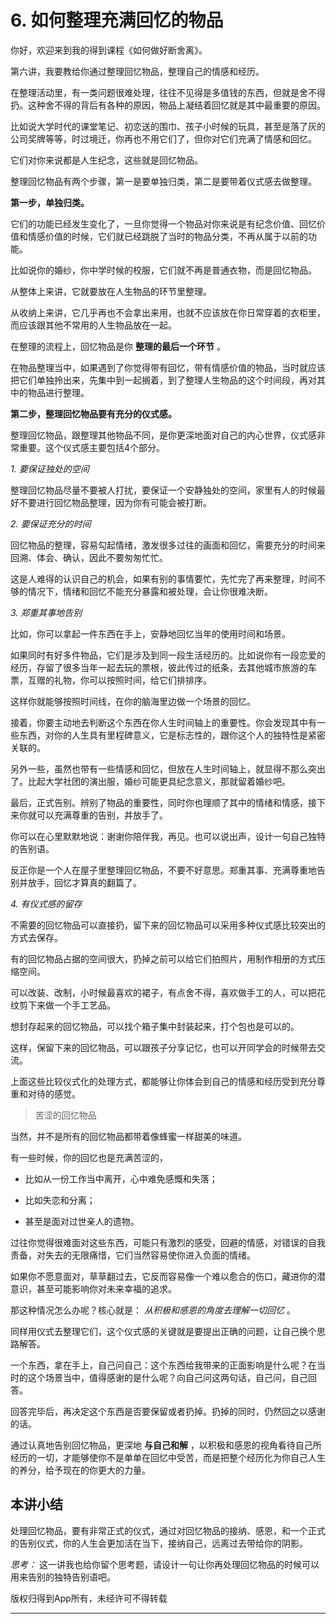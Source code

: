 # 6. 如何整理充满回忆的物品

你好，欢迎来到我的得到课程《如何做好断舍离》。

第六讲，我要教给你通过整理回忆物品，整理自己的情感和经历。

在整理活动里，有一类问题很难处理，往往不见得是多值钱的东西，但就是舍不得扔。这种舍不得的背后有各种的原因，物品上凝结着回忆就是其中最重要的原因。

比如说大学时代的课堂笔记、初恋送的围巾、孩子小时候的玩具，甚至是落了灰的公司奖牌等等，时过境迁，你再也不用它们了，但你对它们充满了情感和回忆。

它们对你来说都是人生纪念，这些就是回忆物品。

整理回忆物品有两个步骤，第一是要单独归类，第二是要带着仪式感去做整理。

 **第一步，单独归类。**

它们的功能已经发生变化了，一旦你觉得一个物品对你来说是有纪念价值、回忆价值和情感价值的时候，它们就已经跳脱了当时的物品分类，不再从属于以前的功能。

比如说你的婚纱，你中学时候的校服，它们就不再是普通衣物，而是回忆物品。

从整体上来讲，它就要放在人生物品的环节里整理。

从收纳上来讲，它几乎再也不会拿出来用，也就不应该放在你日常穿着的衣柜里，而应该跟其他不常用的人生物品放在一起。

在整理的流程上，回忆物品是你 **整理的最后一个环节** 。

在物品整理当中，如果遇到了你觉得带有回忆，带有情感价值的物品，当时就应该把它们单独拎出来，先集中到一起搁着，到了整理人生物品的这个时间段，再对其中的物品进行整理。

 **第二步，整理回忆物品要有充分的仪式感。**

整理回忆物品，跟整理其他物品不同，是你更深地面对自己的内心世界，仪式感非常重要。这个仪式感主要包括4个部分。

 *1. 要保证独处的空间*

整理回忆物品尽量不要被人打扰，要保证一个安静独处的空间，家里有人的时候最好不要进行回忆物品整理，因为你有可能会被打断。

 *2. 要保证充分的时间*

回忆物品的整理，容易勾起情绪，激发很多过往的画面和回忆，需要充分的时间来回溯、体会、确认，因此不要匆匆忙忙。

这是人难得的认识自己的机会，如果有别的事情要忙，先忙完了再来整理，时间不够的情况下，情绪和回忆不能充分暴露和被处理，会让你很难决断。

 *3. 郑重其事地告别*

比如，你可以拿起一件东西在手上，安静地回忆当年的使用时间和场景。

如果同时有好多件物品，它们是涉及到同一段生活经历的。比如说你有一段恋爱的经历，存留了很多当年一起去玩的票根，彼此传过的纸条，去其他城市旅游的车票，互赠的礼物，你可以按照时间，给它们排排序。

这样你就能够按照时间线，在你的脑海里边做一个场景的回忆。

接着，你要主动地去判断这个东西在你人生时间轴上的重要性。你会发现其中有一些东西，对你的人生具有里程碑意义，它是标志性的，跟你这个人的独特性是紧密关联的。

另外一些，虽然也带有一些情感和回忆，但放在人生时间轴上，就显得不那么突出了。比起大学社团的演出服，婚纱可能更具纪念意义，那就留着婚纱吧。

最后，正式告别。辨别了物品的重要性，同时你也理顺了其中的情绪和情感，接下来你就可以充满尊重的告别，并放手了。

你可以在心里默默地说：谢谢你陪伴我，再见。也可以说出声，设计一句自己独特的告别语。

反正你是一个人在屋子里整理回忆物品，不要不好意思。郑重其事、充满尊重地告别并放手，回忆才算真的翻篇了。

 *4. 有仪式感的留存*

不需要的回忆物品可以直接扔，留下来的回忆物品可以采用多种仪式感比较突出的方式去保存。

有的回忆物品占据的空间很大，扔掉之前可以给它们拍照片，用制作相册的方式压缩空间。

可以改装、改制，小时候最喜欢的裙子，有点舍不得，喜欢做手工的人，可以把花纹剪下来做一个手工艺品。

想封存起来的回忆物品，可以找个箱子集中封装起来，打个包也是可以的。

这样，保留下来的回忆物品，可以跟孩子分享记忆，也可以开同学会的时候带去交流。

上面这些比较仪式化的处理方式，都能够让你体会到自己的情感和经历受到充分尊重和对待的感觉。

> 苦涩的回忆物品

当然，并不是所有的回忆物品都带着像蜂蜜一样甜美的味道。

有一些时候，你的回忆也是充满苦涩的，

* 比如从一份工作当中离开，心中难免感慨和失落；

* 比如失恋和分离；

* 甚至是面对过世亲人的遗物。

过往你觉得很难面对这些东西，可能只有激烈的感受，回避的情感，对错误的自我责备，对失去的无限痛惜，它们当然容易使你进入负面的情绪。

如果你不愿意面对，草草翻过去，它反而容易像一个难以愈合的伤口，藏进你的潜意识，甚至可能影响你对未来幸福的追求。

那这种情况怎么办呢？核心就是： *从积极和感恩的角度去理解一切回忆* 。

同样用仪式去整理它们，这个仪式感的关键就是要提出正确的问题，让自己换个思路解答。

一个东西，拿在手上，自己问自己：这个东西给我带来的正面影响是什么呢？在当时的这个场景当中，值得感谢的是什么呢？向自己问这两句话，自己问，自己回答。

回答完毕后，再决定这个东西是否要保留或者扔掉。扔掉的同时，仍然回之以感谢的话。

通过认真地告别回忆物品，更深地 **与自己和解** ，以积极和感恩的视角看待自己所经历的一切，才能够使你不是单单在回忆中受苦，而是把整个经历化为你自己人生的养分，给予现在的你更大的力量。

## 本讲小结

处理回忆物品，要有非常正式的仪式，通过对回忆物品的接纳、感恩，和一个正式的告别仪式，你的人生会更加活在当下，接纳自己，远离过去带给你的阴影。

 *思考：* 这一讲我也给你留个思考题，请设计一句让你再处理回忆物品的时候可以用来告别的独特告别语吧。

版权归得到App所有，未经许可不得转载

---
